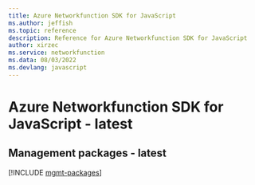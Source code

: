 ```yaml
---
title: Azure Networkfunction SDK for JavaScript
ms.author: jeffish
ms.topic: reference
description: Reference for Azure Networkfunction SDK for JavaScript
author: xirzec
ms.service: networkfunction
ms.data: 08/03/2022
ms.devlang: javascript
---
```

# Azure Networkfunction SDK for JavaScript - latest

## Management packages - latest
[!INCLUDE [mgmt-packages](networkfunction-mgmt-index.md)]